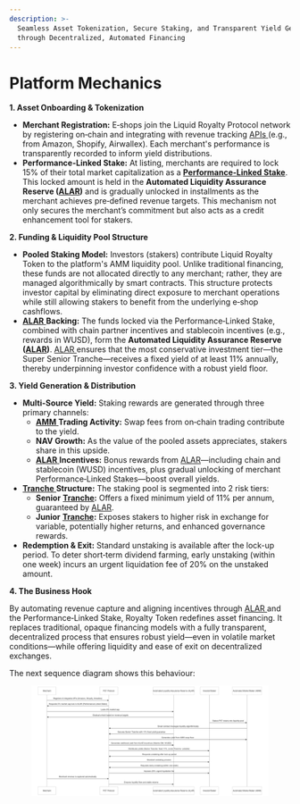 ```yaml
---
description: >-
  Seamless Asset Tokenization, Secure Staking, and Transparent Yield Generation
  through Decentralized, Automated Financing
---
```


# Platform Mechanics

**1. Asset Onboarding & Tokenization**

* **Merchant Registration:** E‑shops join the Liquid Royalty Protocol network by registering on‑chain and integrating with revenue tracking [APIs ](<../../README (2).md#api-application-programming-interface>)(e.g., from Amazon, Shopify, Airwallex). Each merchant's performance is transparently recorded to inform yield distributions.
* **Performance-Linked Stake:** At listing, merchants are required to lock 15% of their total market capitalization as a [**Performance-Linked Stake**](<../../README (2).md#performance-linked-stake>). This locked amount is held in the **Automated Liquidity Assurance Reserve (**[**ALAR**](<../../README (2).md#automated-liquidity-assurance-reserve-alar>)**)** and is gradually unlocked in installments as the merchant achieves pre‑defined revenue targets. This mechanism not only secures the merchant’s commitment but also acts as a credit enhancement tool for stakers.

**2. Funding & Liquidity Pool Structure**

* **Pooled Staking Model:** Investors (stakers) contribute Liquid Royalty Token to the platform's AMM liquidity pool. Unlike traditional financing, these funds are not allocated directly to any merchant; rather, they are managed algorithmically by smart contracts. This structure protects investor capital by eliminating direct exposure to merchant operations while still allowing stakers to benefit from the underlying e‑shop cashflows.
* [**ALAR** ](<../../README (2).md#automated-liquidity-assurance-reserve-alar>)**Backing:** The funds locked via the Performance‑Linked Stake, combined with chain partner incentives and stablecoin incentives (e.g., rewards in WUSD), form the **Automated Liquidity Assurance Reserve (**[**ALAR**](<../../README (2).md#automated-liquidity-assurance-reserve-alar>)**)**. [ALAR ](<../../README (2).md#automated-liquidity-assurance-reserve-alar>)ensures that the most conservative investment tier—the Super Senior Tranche—receives a fixed yield of at least 11% annually, thereby underpinning investor confidence with a robust yield floor.

**3. Yield Generation & Distribution**

* **Multi-Source Yield:** Staking rewards are generated through three primary channels:
  * [**AMM** ](<../../README (2).md#automated-market-intelligence-ami>)**Trading Activity:** Swap fees from on‑chain trading contribute to the yield.
  * **NAV Growth:** As the value of the pooled assets appreciates, stakers share in this upside.
  * [**ALAR** ](<../../README (2).md#automated-liquidity-assurance-reserve-alar>)**Incentives:** Bonus rewards from [ALAR](<../../README (2).md#automated-liquidity-assurance-reserve-alar>)—including chain and stablecoin (WUSD) incentives, plus gradual unlocking of merchant Performance‑Linked Stakes—boost overall yields.
* [**Tranche** ](<../../README (2).md#tranche>)**Structure:** The staking pool is segmented into 2 risk tiers:
  * **Senior** [**Tranche**](<../../README (2).md#tranche>)**:** Offers a fixed minimum yield of 11% per annum, guaranteed by [ALAR](<../../README (2).md#automated-liquidity-assurance-reserve-alar>).
  * **Junior** [**Tranche**](<../../README (2).md#tranche>)**:** Exposes stakers to higher risk in exchange for variable, potentially higher returns, and enhanced governance rewards.
* **Redemption & Exit:** Standard unstaking is available after the lock-up period. To deter short‑term dividend farming, early unstaking (within one week) incurs an urgent liquidation fee of 20% on the unstaked amount.

**4. The Business Hook**

By automating revenue capture and aligning incentives through [ALAR ](<../../README (2).md#automated-liquidity-assurance-reserve-alar>)and the Performance‑Linked Stake, Royalty Token redefines asset financing. It replaces traditional, opaque financing models with a fully transparent, decentralized process that ensures robust yield—even in volatile market conditions—while offering liquidity and ease of exit on decentralized exchanges.

The next sequence diagram shows this behaviour:&#x20;

<figure><img src="../../.gitbook/assets/Platform Mechanics.png" alt=""><figcaption></figcaption></figure>

